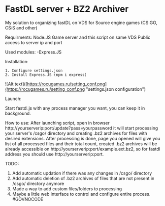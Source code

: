 # FastDL server + BZ2 Archiver
My solution to organizing fastDL on VDS for Source engine games (CS:GO, CS:S and other)

Requirments:
Node.JS
Game server and this script on same VDS
Public access to server ip and port

Used modules:
-Express.JS


Installation:
```
1. Configure settings.json
2. Install Express.JS (npm i express)
```
![Alt text]([https://rocugames.ru/setting_conf.png](https://rocugames.ru/setting_conf.png "settings.json configuration")

Launch:

Start fastdl.js with any process manager you want, you can keep it in background.

How to use:
After launching script, open in browser http://yourserverip:port/update?pass=yourpassword 
it will start processing your server's /csgo/ directory and creating .bz2 archives for files with desired extensions.
After processing is done, page you opened will give you list of all processed files and their total count, created .bz2 archives will be already
accessible on http://yourserverip:port/example.ext.bz2, so for fastdl address you should use http://yourserverip:port.

TODO:
1. Add automatic updation if there was any changes in /csgo/ directory
2. Add automatic deletion of .bz2 archives of files that are not present in /csgo/ directory anymore
3. Made a way to add custom files/folders to processing
4. Maybe a little web interface to control and configure entire process.
#GOVNOCODE
